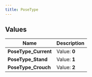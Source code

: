 ```yaml
---
title: PoseType
---
```


## Values
| Name | Description |
| ---- | ----------- |
| **PoseType_Current** | Value: **0** |
| **PoseType_Stand** | Value: **1** |
| **PoseType_Crouch** | Value: **2** |

